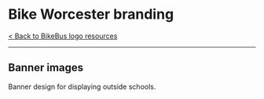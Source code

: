 # Bike Worcester branding

[< Back to BikeBus logo resources](./bikebus-logo.md)

---

## Banner images
Banner design for displaying outside schools.

